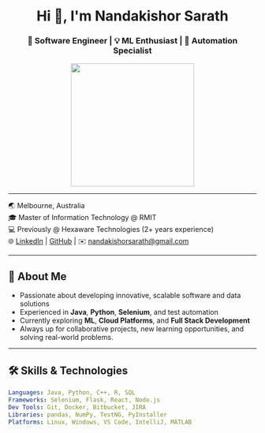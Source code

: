 <h1 align="center">Hi 👋, I'm Nandakishor Sarath</h1>
<h3 align="center">🚀 Software Engineer | 💡 ML Enthusiast | 💼 Automation Specialist</h3>

<p align="center">
  <img src="https://media.giphy.com/media/ZVik7pBtu9dNS/giphy.gif" width="250"/>
</p>

---

🌏 Melbourne, Australia  
🎓 Master of Information Technology @ RMIT  
💻 Previously @ Hexaware Technologies (2+ years experience)  
🌐 [LinkedIn](https://www.linkedin.com/in/nandakishorsarath1100) | [GitHub](https://github.com/MrPerfect11) | ✉️ nandakishorsarath@gmail.com

---

## 🧠 About Me

- Passionate about developing innovative, scalable software and data solutions  
- Experienced in **Java**, **Python**, **Selenium**, and test automation  
- Currently exploring **ML**, **Cloud Platforms**, and **Full Stack Development**  
- Always up for collaborative projects, new learning opportunities, and solving real-world problems.

---

## 🛠️ Skills & Technologies

```yaml
Languages: Java, Python, C++, R, SQL  
Frameworks: Selenium, Flask, React, Node.js  
Dev Tools: Git, Docker, Bitbucket, JIRA  
Libraries: pandas, NumPy, TestNG, PyInstaller  
Platforms: Linux, Windows, VS Code, IntelliJ, MATLAB
